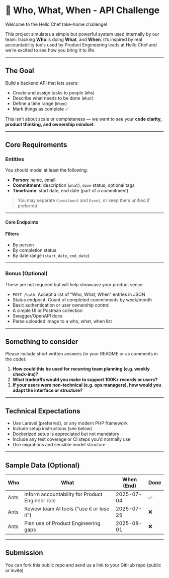 # 📌 Who, What, When - API Challenge

Welcome to the Hello Chef take-home challenge!

This project simulates a simple but powerful system used internally by our team: tracking **Who** is doing **What**, and **When**. It’s inspired by real accountability tools used by Product Engineering leads at Hello Chef and we’re excited to see how you bring it to life.

---

## The Goal

Build a backend API that lets users:
- Create and assign tasks to people (`Who`)
- Describe what needs to be done (`What`)
- Define a time range (`When`)
- Mark things as complete ✅

This isn’t about scale or completeness — we want to see your **code clarity, product thinking, and ownership mindset**.

---

## Core Requirements

### Entities
You should model at least the following:
- **Person**: name, email
- **Commitment**: description (`what`), `done` status, optional tags
- **Timeframe**: start date, end date (part of a commitment)

> You may separate `Commitment` and `Event`, or keep them unified if preferred.

---
#### Core Endpoints
#### Filters
- By person
- By completion status
- By date range (`start_date`, `end_date`)

---

### Bonus (Optional)
These are not required but will help showcase your product sense:
- `POST /bulk`: Accept a list of “Who, What, When” entries in JSON
- Status endpoint: Count of completed commitments by week/month
- Basic authentication or user ownership control
- A simple UI or Postman collection
- Swagger/OpenAPI docs
- Parse uploaded image to a who, what, when list

---

## Something to consider

Please include short written answers (in your README or as comments in the code):
1. **How could this be used for recurring team planning (e.g. weekly check-ins)?**
2. **What tradeoffs would you make to support 100K+ records or users?**
3. **If your users were non-technical (e.g. ops managers), how would you adapt the interface or structure?**

---

## Technical Expectations

- Use Laravel (preferred), or any modern PHP framework
- Include setup instructions (see below)
- Dockerized setup is appreciated but not mandatory
- Include any test coverage or CI steps you’d normally use
- Use migrations and sensible model structure

---

## Sample Data (Optional)

| Who   | What                                           | When (End)    | Done |
|-------|------------------------------------------------|---------------|------|
| Ants  | Inform accountability for Product Engineer role| 2025-07-04    | ✅    |
| Ants  | Review team AI tools ("use it or lose it")     | 2025-07-25    | ❌    |
| Ants  | Plan use of Product Engineering gaps           | 2025-08-01    | ❌    |

---

## Submission
You can fork this public repo and send us a link to your GitHub repo (public or invite)
